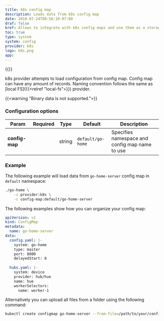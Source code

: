 ```yaml
---
title: k8s config map
description: Loads data from k8s config map
date: 2018-07-24T00:58:10-07:00
draf: false
bref: Allows to integrate with k8s config maps and use them as a storage
toc: true
type: system
system: config
provider: k8s
logo: k8s.png
app:
---
```

{{<provider>}}

k8s provider attempts to load configuration from config map. Config map can have any amount of records. Naming convention follows the same as [local FS]({{<relref "local-fs">}}) provider.

{{<warning "Binary data is not supported.">}}

### Configuration options

| Param | Required | Type | Default | Description |
|-------|----------|------|---------|-------------|
| **config-map** || string | `default/go-home` | Specifies namespace and config map name to use |

### Example 

The following example will load data from `go-home-server` config map in `default` namespace:

```bash
./go-home \
    -c provider:k8s \
    -c config-map:default/go-home-server
```

The following examples show how you can organize your config map:

```yaml
apiVersion: v1
kind: ConfigMap
metadata:
  name: go-home-server
data:
  config.yaml: |-
    system: go-home
    type: master
    port: 8000
    delayedStart: 0
    
  hubs.yaml: |-
    system: device
    provider: hub/hue
    name: hue
    workerSelectors:
      name: worker-1
```

Alternatively you can upload all files from a folder using the following command: 

```bash
kubectl create configmap go-home-server --from-file=/path/to/your/configs/
```